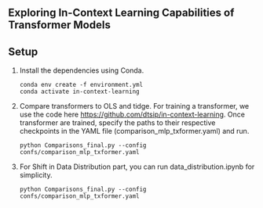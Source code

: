 
## Exploring In-Context Learning Capabilities of Transformer Models



## Setup

1. Install the dependencies using Conda. 

    ```
    conda env create -f environment.yml
    conda activate in-context-learning
    ```

2. Compare transformers to OLS and tidge. For training a transformer, we use the code here https://github.com/dtsip/in-context-learning. Once transformer are trained, specify the paths to their respective checkpoints in the YAML file (comparison_mlp_txformer.yaml) and run.

    ```
    python Comparisons_final.py --config confs/comparison_mlp_txformer.yaml
    ```

3. For Shift in Data Distribution part, you can run data_distribution.ipynb for simplicity.
    ```
    python Comparisons_final.py --config confs/comparison_mlp_txformer.yaml
    ```
    
